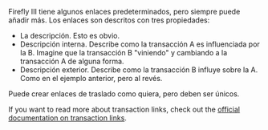 Firefly III tiene algunos enlaces predeterminados, pero siempre puede añadir más. Los enlaces son descritos con tres propiedades:

* La descripción. Esto es obvio.
* Descripción interna. Describe como la transacción A es influenciada por la B. Imagine que la transacción B "viniendo" y cambiando a la transacción A de alguna forma.
* Descripción exterior. Describe como la transacción B influye sobre la A. Como en el ejemplo anterior, pero al revés.

Puede crear enlaces de traslado como quiera, pero deben ser únicos.

If you want to read more about transaction links, check out the [official documentation on transaction links](https://firefly-iii.readthedocs.io/en/latest/advanced/links.html).
